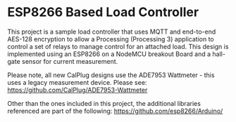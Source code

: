 # ESP8266 Based Load Controller
This project is a sample load controller that uses MQTT and end-to-end AES-128 encryption to allow a Processing (Processing 3) application to control a set of relays to manage control for an attached load.  This design is implemented using an ESP8266 on a NodeMCU breakout Board and a hall-gate sensor for current measurement.

Please note, all new CalPlug designs use the ADE7953 Wattmeter - this uses a legacy measurement device.  Please see: https://github.com/CalPlug/ADE7953-Wattmeter

Other than the ones included in this project, the additional libraries referenced are part of the following: https://github.com/esp8266/Arduino/
